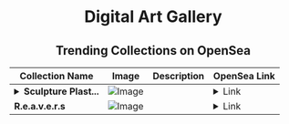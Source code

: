 <div align="center">

# Digital Art Gallery

## Trending Collections on OpenSea

| Collection Name                       | Image                                                                                     | Description                       | OpenSea Link                                                                                          |
|---------------------------------------|-------------------------------------------------------------------------------------------|-----------------------------------|--------------------------------------------------------------------------------------------------------|
| **<details><summary>Sculpture Plast...</summary>Sculpture Plaster</details>** | ![Image](https://i.seadn.io/s/raw/files/48148fba4feeda1f40e900fbb8510e19.jpg?w=500&auto=format?w=200&auto=format) |  | <details><summary>Link</summary>[Sculpture Plaster](https://opensea.io/collection/sculpture-plaster-1)</details> |
| **R.e.a.v.e.r.s** | ![Image](https://i.seadn.io/s/raw/files/749ee0b87d97dd2bff5e79e809d8d1dd.jpg?w=500&auto=format?w=200&auto=format) |  | <details><summary>Link</summary>[R.e.a.v.e.r.s](https://opensea.io/collection/r-e-a-v-e-r-s-222)</details> |

</div>